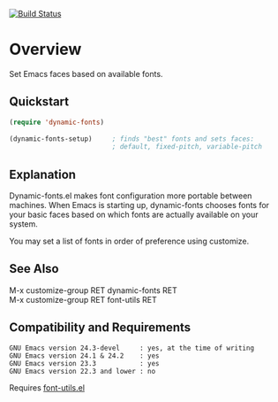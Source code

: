[![Build Status](https://secure.travis-ci.org/rolandwalker/dynamic-fonts.png)](http://travis-ci.org/rolandwalker/dynamic-fonts)

Overview
========

Set Emacs faces based on available fonts.

Quickstart
----------

```lisp
(require 'dynamic-fonts)
 
(dynamic-fonts-setup)     ; finds "best" fonts and sets faces:
                          ; default, fixed-pitch, variable-pitch
```

Explanation
-----------

Dynamic-fonts.el makes font configuration more portable between
machines.  When Emacs is starting up, dynamic-fonts chooses fonts
for your basic faces based on which fonts are actually available
on your system.

You may set a list of fonts in order of preference using customize.

See Also
--------

M-x customize-group RET dynamic-fonts RET  
M-x customize-group RET font-utils RET  

Compatibility and Requirements
------------------------------

	GNU Emacs version 24.3-devel     : yes, at the time of writing
	GNU Emacs version 24.1 & 24.2    : yes
	GNU Emacs version 23.3           : yes
	GNU Emacs version 22.3 and lower : no

Requires [font-utils.el](http://github.com/rolandwalker/font-utils)
